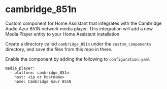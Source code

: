 # cambridge_851n
Custom component for Home Assistant that integrates with the Cambridge Audio
Azur 851N network media player.  This integration will add a new Media Player
entity to your Home Assistant installation.

Create a directory called `cambridge_851n` under the `custom_components`
directory, and save the files from this repo in there.

Enable the component by adding the following to `configuration.yaml`

```
media_player:
  - platform: cambridge_851n
    host: <ip or hostname>
    name: Cambridge Azur 851N
```
